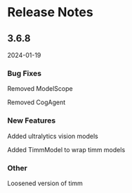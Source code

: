 # Release Notes

## 3.6.8

2024-01-19

### Bug Fixes

Removed ModelScope

Removed CogAgent 

### New Features

Added ultralytics vision models

Added TimmModel to wrap timm models

### Other

Loosened version of timm
